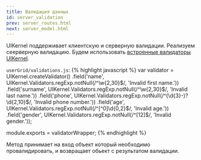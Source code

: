 ```yaml
---
title: Валидация данных
id: server_validation
prev: server_routes.html
next: server_model.html
---
```


UIKernel поддерживает клиентскую и серверную валидации.
Реализуем сеерверную валидацию. Будем использовать [встроенные валидаторы UIKernel](/docs/validator.html).

`userGrid/validations.js`:
{% highlight javascript %}
var validator = UIKernel.createValidator()
     .field('name', UIKernel.Validators.regExp.notNull(/^\w{2,30}$/, 'Invalid first name.'))
     .field('surname', UIKernel.Validators.regExp.notNull(/^\w{2,30}$/, 'Invalid last name.'))
     .field('phone', UIKernel.Validators.regExp.notNull(/^(\d{3}-)?\d{2,10}$/, 'Invalid phone number.'))
     .field('age', UIKernel.Validators.regExp.notNull(/^[^0]\d{0,2}$/, 'Invalid age.'))
     .field('gender', UIKernel.Validators.regExp.notNull(/^[12]$/, 'Invalid gender.'));

module.exports = validatorWrapper;
{% endhighlight %}

Метод принимает на вход объект который необходимо провалидировать, и возвращает обьект с результатом валидации.
